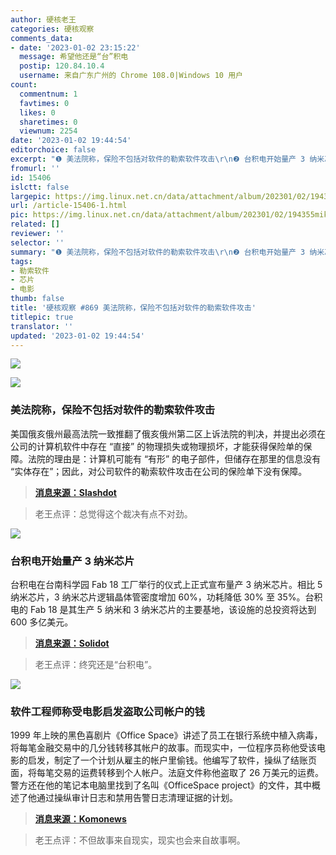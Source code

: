 ```yaml
---
author: 硬核老王
categories: 硬核观察
comments_data:
- date: '2023-01-02 23:15:22'
  message: 希望他还是“台”积电
  postip: 120.84.10.4
  username: 来自广东广州的 Chrome 108.0|Windows 10 用户
count:
  commentnum: 1
  favtimes: 0
  likes: 0
  sharetimes: 0
  viewnum: 2254
date: '2023-01-02 19:44:54'
editorchoice: false
excerpt: "❶ 美法院称，保险不包括对软件的勒索软件攻击\r\n❷ 台积电开始量产 3 纳米芯片\r\n❸ 软件工程师称受电影启发盗取公司帐户的钱"
fromurl: ''
id: 15406
islctt: false
largepic: https://img.linux.net.cn/data/attachment/album/202301/02/194355mikrilcaps01lqq1.jpg
url: /article-15406-1.html
pic: https://img.linux.net.cn/data/attachment/album/202301/02/194355mikrilcaps01lqq1.jpg.thumb.jpg
related: []
reviewer: ''
selector: ''
summary: "❶ 美法院称，保险不包括对软件的勒索软件攻击\r\n❷ 台积电开始量产 3 纳米芯片\r\n❸ 软件工程师称受电影启发盗取公司帐户的钱"
tags:
- 勒索软件
- 芯片
- 电影
thumb: false
title: '硬核观察 #869 美法院称，保险不包括对软件的勒索软件攻击'
titlepic: true
translator: ''
updated: '2023-01-02 19:44:54'
---
```


![](https://img.linux.net.cn/data/attachment/album/202301/02/194355mikrilcaps01lqq1.jpg)


![](https://img.linux.net.cn/data/attachment/album/202301/02/194404wz113px361xdtkp7.jpg)


### 美法院称，保险不包括对软件的勒索软件攻击


美国俄亥俄州最高法院一致推翻了俄亥俄州第二区上诉法院的判决，并提出必须在公司的计算机软件中存在 “直接” 的物理损失或物理损坏，才能获得保险单的保障。法院的理由是：计算机可能有 “有形” 的电子部件，但储存在那里的信息没有 “实体存在”；因此，对公司软件的勒索软件攻击在公司的保险单下没有保障。



> 
> **[消息来源：Slashdot](https://yro.slashdot.org/story/22/12/30/1125206/insurance-policy-does-not-cover-ransomware-attack-on-software-ohio-supreme-court-says)**
> 
> 
> 



> 
> 老王点评：总觉得这个裁决有点不对劲。
> 
> 
> 


![](https://img.linux.net.cn/data/attachment/album/202301/02/194414mg7w7kq5izl2iz2q.jpg)


### 台积电开始量产 3 纳米芯片


台积电在台南科学园 Fab 18 工厂举行的仪式上正式宣布量产 3 纳米芯片。相比 5 纳米芯片，3 纳米芯片逻辑晶体管密度增加 60%，功耗降低 30% 至 35%。台积电的 Fab 18 是其生产 5 纳米和 3 纳米芯片的主要基地，该设施的总投资将达到 600 多亿美元。



> 
> **[消息来源：Solidot](https://www.solidot.org/story?sid=73775)**
> 
> 
> 



> 
> 老王点评：终究还是“台积电”。
> 
> 
> 


![](https://img.linux.net.cn/data/attachment/album/202301/02/194427jq4ezo53u5e85nqk.jpg)


### 软件工程师称受电影启发盗取公司帐户的钱


1999 年上映的黑色喜剧片《Office Space》讲述了员工在银行系统中植入病毒，将每笔金融交易中的几分钱转移其帐户的故事。而现实中，一位程序员称他受该电影的启发，制定了一个计划从雇主的帐户里偷钱。他编写了软件，操纵了结账页面，将每笔交易的运费转移到个人帐户。法庭文件称他盗取了 26 万美元的运费。警方还在他的笔记本电脑里找到了名叫《OfficeSpace project》的文件，其中概述了他通过操纵审计日志和禁用告警日志清理证据的计划。



> 
> **[消息来源：Komonews](https://komonews.com/news/local/seattle-tech-worker-charged-for-theft-inspired-by-the-movie-office-space)**
> 
> 
> 



> 
> 老王点评：不但故事来自现实，现实也会来自故事啊。
> 
> 
>
